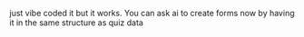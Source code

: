 just vibe coded it but it works.
You can ask ai to create forms now by having it in the same structure as quiz data
